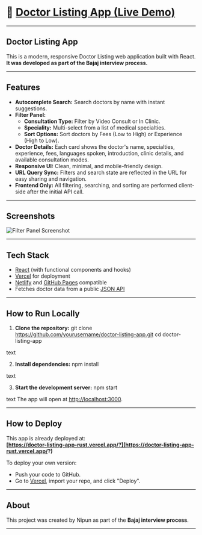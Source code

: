 # 🚀 [Doctor Listing App (Live Demo)](https://doctor-listing-app-rust.vercel.app/?)

---

## Doctor Listing App

This is a modern, responsive Doctor Listing web application built with React.  
**It was developed as part of the Bajaj interview process.**

---

## Features

- **Autocomplete Search:** Search doctors by name with instant suggestions.
- **Filter Panel:**
  - **Consultation Type:** Filter by Video Consult or In Clinic.
  - **Speciality:** Multi-select from a list of medical specialties.
  - **Sort Options:** Sort doctors by Fees (Low to High) or Experience (High to Low).
- **Doctor Details:** Each card shows the doctor's name, specialties, experience, fees, languages spoken, introduction, clinic details, and available consultation modes.
- **Responsive UI:** Clean, minimal, and mobile-friendly design.
- **URL Query Sync:** Filters and search state are reflected in the URL for easy sharing and navigation.
- **Frontend Only:** All filtering, searching, and sorting are performed client-side after the initial API call.

---

## Screenshots

![Filter Panel Screenshot](https://pplx-res.cloudinary.com/image/private/user_uploads/QWYFQHXDjwDiqza/Screenshot-2025-04-25-174743.jpg)

---

## Tech Stack

- [React](https://reactjs.org/) (with functional components and hooks)
- [Vercel](https://vercel.com/) for deployment
- [Netlify](https://www.netlify.com/) and [GitHub Pages](https://pages.github.com/) compatible
- Fetches doctor data from a public [JSON API](https://srijandubey.github.io/campus-api-mock/SRM-C1-25.json)

---

## How to Run Locally

1. **Clone the repository:**
git clone https://github.com/yourusername/doctor-listing-app.git
cd doctor-listing-app

text

2. **Install dependencies:**
npm install

text

3. **Start the development server:**
npm start

text
The app will open at [http://localhost:3000](http://localhost:3000).

---

## How to Deploy

This app is already deployed at:  
**[https://doctor-listing-app-rust.vercel.app/?](https://doctor-listing-app-rust.vercel.app/?)**

To deploy your own version:
- Push your code to GitHub.
- Go to [Vercel](https://vercel.com/), import your repo, and click "Deploy".

---

## About

This project was created by Nipun as part of the **Bajaj interview process**.

---

